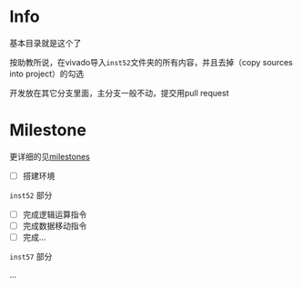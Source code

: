 # Info

基本目录就是这个了

按助教所说，在vivado导入`inst52`文件夹的所有内容，并且去掉（copy sources into project）的勾选

开发放在其它分支里面，主分支一般不动，提交用pull request

# Milestone

更详细的见[milestones](docs/milestones.md)

- [ ] 搭建环境

`inst52` 部分

- [ ] 完成逻辑运算指令
- [ ] 完成数据移动指令
- [ ] 完成...

`inst57` 部分

...
